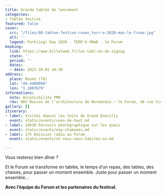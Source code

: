 ```yaml
---
title: Grande tablée de lancement
categories:
- Tablée festive
featured: false
cover:
  src: "/files/08-tablee-festive-rouen_terr-o-2020-man-le-froum.jpg"
  alt: ''
  legend: Park(ing) Day 2020 - TERR'O ©MaN - le Forum
booking:
  link: https://www.billetweb.fr/les-tabl-es-de-zigzag
  state: ''
  period: ''
  dates:
  - date: 2022-10-01 18:30
address:
  place: Rouen (76)
  lat: "49.4400098"
  lon: "1.1007679"
informations:
  note: Accessibilité PMR
  rdv: RDV Maison de l’architecture de Normandie – le Forum, 48 rue Victor Hugo
gallery: []
itinerary:
- label: Visites depuis les toits de Grand Quevilly
  event: static/events/vues-de-haut.md
- label: 14h30 Parcours photographique sur les quais
  event: static/events/eop-chamanes.md
- label: 17h Emission radio au Forum
  event: static/events/et-vous-vous-habitez-ou.md

---
```

Vous resterez bien dîner ?

Et le Forum se transforme en tablée, le temps d’un repas, des tables, des chaises, pour passer un moment ensemble. Juste pour passer un moment ensemble…

**Avec l’équipe du Forum et les partenaires du festival.**